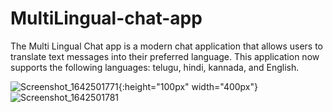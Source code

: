 # MultiLingual-chat-app
The Multi Lingual Chat app is a modern chat application that allows users to translate text messages into their preferred language. This application now supports the following languages: telugu, hindi, kannada, and English.

![Screenshot_1642501771](https://user-images.githubusercontent.com/65599992/149920476-220aec72-1f9a-402a-a044-c9f196d2839f.png){:height="100px" width="400px"}
![Screenshot_1642501781](https://user-images.githubusercontent.com/65599992/149920628-03b49c11-9532-4353-8a69-2ff9123ab593.png)
